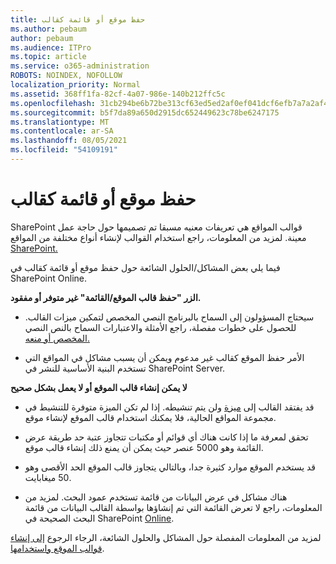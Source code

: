 ```yaml
---
title: حفظ موقع أو قائمة كقالب
ms.author: pebaum
author: pebaum
ms.audience: ITPro
ms.topic: article
ms.service: o365-administration
ROBOTS: NOINDEX, NOFOLLOW
localization_priority: Normal
ms.assetid: 368ff1fa-82cf-4a07-986e-140b212ffc5c
ms.openlocfilehash: 31cb294be6b72be313cf63ed5ed2af0ef041dcf6efb7a7a2af4e1b6a9a149c43
ms.sourcegitcommit: b5f7da89a650d2915dc652449623c78be6247175
ms.translationtype: MT
ms.contentlocale: ar-SA
ms.lasthandoff: 08/05/2021
ms.locfileid: "54109191"
---
```

# <a name="save-site-or-list-as-a-template"></a>حفظ موقع أو قائمة كقالب

SharePoint قوالب المواقع هي تعريفات معنيه مسبقا تم تصميمها حول حاجة عمل معينة. لمزيد من المعلومات، راجع استخدام القوالب لإنشاء أنواع مختلفة من المواقع [SharePoint.](https://support.office.com/article/using-templates-to-create-different-kinds-of-sharepoint-sites-449eccec-ff99-4cf3-b62e-dcfee37e8da4)

فيما يلي بعض المشاكل/الحلول الشائعة حول حفظ موقع أو قائمة كقالب في SharePoint Online.

**الزر "حفظ قالب الموقع/القائمة" غير متوفر أو مفقود.** 

- سيحتاج المسؤولون إلى السماح بالبرنامج النصي المخصص لتمكين ميزات القالب. للحصول على خطوات مفصلة، راجع الأمثلة والاعتبارات السماح بالنص النصي [المخصص أو منعه.](https://docs.microsoft.com/sharepoint/allow-or-prevent-custom-script)


- الأمر حفظ الموقع كقالب غير مدعوم ويمكن أن يسبب مشاكل في المواقع التي تستخدم البنية الأساسية للنشر في SharePoint Server.


**لا يمكن إنشاء قالب الموقع أو لا يعمل بشكل صحيح**

- قد يفتقد القالب إلى [ميزة](https://social.technet.microsoft.com/wiki/contents/articles/14423.sharepoint-2013-existing-features-guid.aspx) ولن يتم تنشيطه. إذا لم تكن الميزة متوفرة للتنشيط في مجموعة المواقع الحالية، فلا يمكنك استخدام قالب الموقع لإنشاء موقع.


- تحقق لمعرفة ما إذا كانت هناك [](https://support.office.com/article/Manage-large-lists-and-libraries-in-SharePoint-B8588DAE-9387-48C2-9248-C24122F07C59) أي قوائم أو مكتبات تتجاوز عتبة حد طريقة عرض القائمة وهو 5000 عنصر حيث يمكن أن يمنع ذلك إنشاء قالب موقع.


- قد يستخدم الموقع موارد كثيرة جدا، وبالتالي يتجاوز قالب الموقع الحد الأقصى وهو 50 ميغابايت.


- هناك مشاكل في عرض البيانات من قائمة تستخدم عمود البحث. لمزيد من المعلومات، راجع لا تعرض القائمة التي تم إنشاؤها بواسطة القالب البيانات من قائمة البحث الصحيحة في SharePoint [Online](https://docs.microsoft.com/sharepoint/support/lists-and-libraries/template-generated-list-incorrect-data).


لمزيد من المعلومات المفصلة حول المشاكل والحلول الشائعة، الرجاء الرجوع [إلى إنشاء قوالب الموقع واستخدامها](https://support.office.com/article/Create-and-use-site-templates-60371B0F-00E0-4C49-A844-34759EBDD989).

